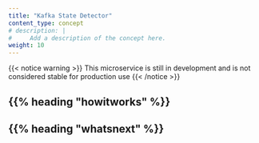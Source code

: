 ```yaml
---
title: "Kafka State Detector"
content_type: concept
# description: |
#     Add a description of the concept here.
weight: 10
---
```


<!-- overview -->

{{< notice warning >}}
This microservice is still in development and is not considered stable for production use
{{< /notice >}}

<!-- body -->

## {{% heading "howitworks" %}}

<!-- Optional section; add links to information related to this topic. -->

## {{% heading "whatsnext" %}}
